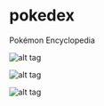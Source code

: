 # pokedex
Pokémon Encyclopedia


![alt tag](https://s31.postimg.cc/aaj11fbej/image.png "Pokémon List")

![alt tag](https://s31.postimg.cc/vlgl5otiz/image.png "Details of Pokémon")

![alt tag](https://s31.postimg.cc/5r6sfwtiz/image.png "Poké-search")


